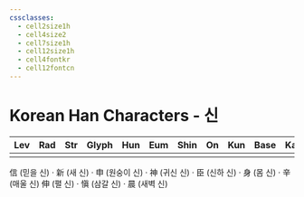 ```yaml
---
cssclasses:
  - cell2size1h
  - cell4size2
  - cell7size1h
  - cell12size1h
  - cell4fontkr
  - cell12fontcn
---
```


# Korean Han Characters - 신

| Lev | Rad | Str | Glyph | Hun | Eum | Shin | On  | Kun | Base | Kana | Simp | Man | Can | Viet |
| :-: | :-: | :-: | :---: | :-: | :-: | :--: | :-: | :-: | :--: | :--: | :--: | :-: | :-: | :--: |
|     |     |     |       |     |     |      |     |     |      |      |      |     |     |      |
信 (믿을 신) · 新 (새 신) · 申 (원숭이 신) · 神 (귀신 신) · 臣 (신하 신) · 身 (몸 신) · 辛 (매울 신)
伸 (펼 신) · 愼 (삼갈 신) · 晨 (새벽 신)